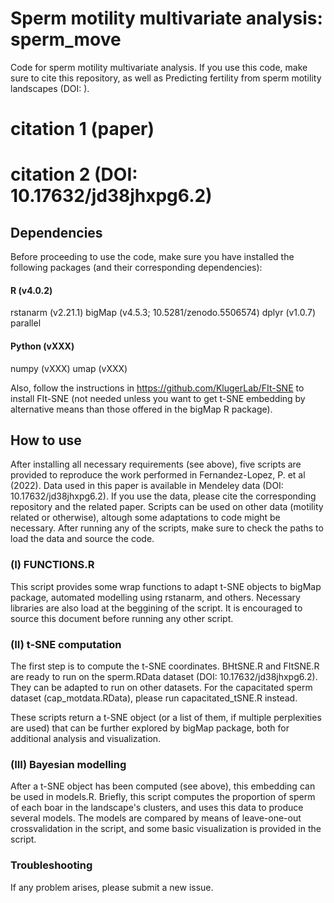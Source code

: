 # Sperm motility multivariate analysis: sperm_move
Code for sperm motility multivariate analysis. If you use this code, make sure to cite this repository, as well as Predicting fertility from sperm motility landscapes (DOI: ). 

# citation 1 (paper)
# citation 2 (DOI: 10.17632/jd38jhxpg6.2)

## Dependencies
Before proceeding to use the code, make sure you have installed the following packages (and their corresponding dependencies):

#### R (v4.0.2)
  rstanarm (v2.21.1)
  bigMap (v4.5.3; 10.5281/zenodo.5506574) 
  dplyr (v1.0.7)
  parallel

#### Python (vXXX)
  numpy (vXXX)
  umap (vXXX)

Also, follow the instructions in https://github.com/KlugerLab/FIt-SNE to install FIt-SNE (not needed unless you want to get t-SNE embedding by alternative means than those offered in the bigMap R package).

## How to use
After installing all necessary requirements (see above), five scripts are provided to reproduce the work performed in Fernandez-Lopez, P. et al (2022). Data used in this paper is available in Mendeley data (DOI: 10.17632/jd38jhxpg6.2). If you use the data, please cite the corresponding repository and the related paper. Scripts can be used on other data (motility related or otherwise), altough some adaptations to code might be necessary. After running any of the scripts, make sure to check the paths to load the data and source the code. 

### (I) FUNCTIONS.R
This script provides some wrap functions to adapt t-SNE objects to bigMap package, automated modelling using rstanarm, and others. Necessary libraries are also load at the beggining of the script. It is encouraged to source this document before running any other script.

### (II) t-SNE computation
The first step is to compute the t-SNE coordinates. BHtSNE.R and FItSNE.R are ready to run on the sperm.RData dataset (DOI: 10.17632/jd38jhxpg6.2). They can be adapted to run on other datasets. For the capacitated sperm dataset (cap_motdata.RData), please run capacitated_tSNE.R instead.

These scripts return a t-SNE object (or a list of them, if multiple perplexities are used) that can be further explored by bigMap package, both for additional analysis and visualization.

### (III) Bayesian modelling
After a t-SNE object has been computed (see above), this embedding can be used in models.R. Briefly, this script computes the proportion of sperm of each boar in the landscape's clusters, and uses this data to produce several models. The models are compared by means of leave-one-out crossvalidation in the script, and some basic visualization is provided in the script.

### Troubleshooting
If any problem arises, please submit a new issue.
